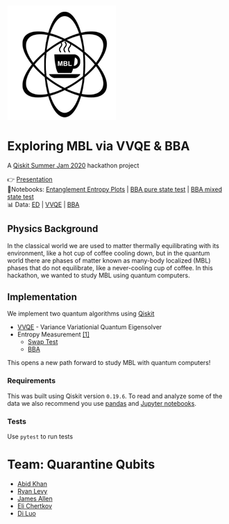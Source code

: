 <img src="https://raw.githubusercontent.com/abid1214/mbl-vvqe-bba/master/coffee.png" width="250px" alt="logo" />  


# Exploring MBL via VVQE & BBA

A [Qiskit Summer Jam 2020](https://github.com/qiskit-community/qiskit-summer-jam-20) hackathon project

 👉 [Presentation](https://he-s3.s3.amazonaws.com/media/sprint/qiskit-community-summer-jam-mid-west/team/856107/6cd22b6projectpresentation3.pdf)  
 📓Notebooks: [Entanglement Entropy Plots](src/overlap/notebooks/entropy-plots.ipynb) | [BBA pure state test](src/overlap/notebooks/overlap-pure.ipynb ) | [BBA mixed state test](src/overlap/notebooks/overlap-mixed.ipynb)  
📊 Data: [ED](results/exact_diagonalization) | [VVQE](results/vvqe) | [BBA](results/overlap)   

## Physics Background

In the classical world we are used to matter thermally equilibrating with its environment, like a hot cup of coffee cooling down, but in the quantum world there are phases of matter known as many-body localized (MBL) phases that do not equilibrate, like a never-cooling cup of coffee. In this hackathon, we wanted to study MBL using quantum computers. 

## Implementation

We implement two quantum algorithms using [Qiskit](https://qiskit.org/)

* [VVQE](src/vqe/vvqe.py) - Variance Variationial Quantum Eigensolver
* Entropy Measurement [[1]](https://iopscience.iop.org/article/10.1088/1367-2630/aae94a)
  * [Swap Test](src/overlap/swap.py) 
  * [BBA](src/overlap/bba.py)

This opens a new path forward to study MBL with quantum computers!

### Requirements

This was built using Qiskit version `0.19.6`. To read and analyze some of the data we also recommend you use [pandas](https://pandas.pydata.org/) and [Jupyter notebooks](https://jupyter.org/). 

### Tests

Use `pytest` to run tests

# Team: Quarantine Qubits

* [Abid Khan](https://github.com/abid1214)
* [Ryan Levy](https://github.com/ryanlevy)
* [James Allen](https://github.com/jamesza2)
* [Eli Chertkov](https://github.com/echertkov)
* [Di Luo](https://github.com/rodin1000)

